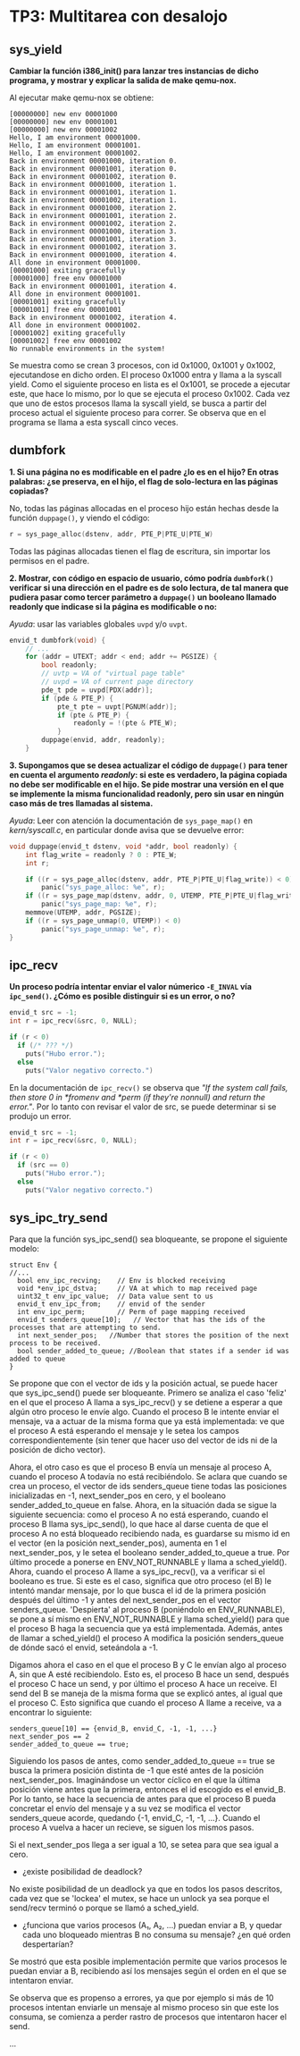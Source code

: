 TP3: Multitarea con desalojo
============================

sys_yield
---------

**Cambiar la función i386_init() para lanzar tres instancias de dicho programa, y mostrar y explicar la salida de make qemu-nox.**

Al ejecutar make qemu-nox se obtiene:

```
[00000000] new env 00001000
[00000000] new env 00001001
[00000000] new env 00001002
Hello, I am environment 00001000.
Hello, I am environment 00001001.
Hello, I am environment 00001002.
Back in environment 00001000, iteration 0.
Back in environment 00001001, iteration 0.
Back in environment 00001002, iteration 0.
Back in environment 00001000, iteration 1.
Back in environment 00001001, iteration 1.
Back in environment 00001002, iteration 1.
Back in environment 00001000, iteration 2.
Back in environment 00001001, iteration 2.
Back in environment 00001002, iteration 2.
Back in environment 00001000, iteration 3.
Back in environment 00001001, iteration 3.
Back in environment 00001002, iteration 3.
Back in environment 00001000, iteration 4.
All done in environment 00001000.
[00001000] exiting gracefully
[00001000] free env 00001000
Back in environment 00001001, iteration 4.
All done in environment 00001001.
[00001001] exiting gracefully
[00001001] free env 00001001
Back in environment 00001002, iteration 4.
All done in environment 00001002.
[00001002] exiting gracefully
[00001002] free env 00001002
No runnable environments in the system!
```
Se muestra como se crean 3 procesos, con id 0x1000, 0x1001 y 0x1002, ejecutandose en dicho orden. El proceso 0x1000 entra y llama a la syscall yield. Como el siguiente proceso en lista es el 0x1001, se procede a ejecutar este, que hace lo mismo, por lo que se ejecuta el proceso 0x1002. Cada vez que uno de estos procesos llama la syscall yield, se busca a partir del proceso actual el siguiente proceso para correr. Se observa que en el programa se llama a esta syscall cinco veces.

dumbfork
--------

**1. Si una página no es modificable en el padre ¿lo es en el hijo? En otras palabras: 
¿se preserva, en el hijo, el flag de solo-lectura en las páginas copiadas?**

No, todas las páginas allocadas en el proceso hijo están hechas desde la función `duppage()`, y viendo el código:

```C
r = sys_page_alloc(dstenv, addr, PTE_P|PTE_U|PTE_W)
```

Todas las páginas allocadas tienen el flag de escritura, sin importar los permisos en el padre.

**2. Mostrar, con código en espacio de usuario, cómo podría `dumbfork()` verificar si una dirección en el padre es de solo lectura,
de tal manera que pudiera pasar como tercer parámetro a `duppage()` un booleano llamado readonly que indicase si la página es modificable o no:**

_Ayuda_: usar las variables globales `uvpd` y/o `uvpt`.

```C
envid_t dumbfork(void) {
    // ...
    for (addr = UTEXT; addr < end; addr += PGSIZE) {
        bool readonly;
        // uvtp = VA of "virtual page table"
        // uvpd = VA of current page directory
        pde_t pde = uvpd[PDX(addr)];
		if (pde & PTE_P) {
			pte_t pte = uvpt[PGNUM(addr)];
			if (pte & PTE_P) {
				readonly = !(pte & PTE_W);
			}
        duppage(envid, addr, readonly);
    }
```

**3. Supongamos que se desea actualizar el código de `duppage()` para tener en cuenta el argumento _readonly_: si este es verdadero,
la página copiada no debe ser modificable en el hijo. Se pide mostrar una versión en el que se implemente la misma funcionalidad readonly,
pero sin usar en ningún caso más de tres llamadas al sistema.**

_Ayuda_: Leer con atención la documentación de `sys_page_map()` en _kern/syscall.c_, en particular donde avisa que se devuelve error:

```C
void duppage(envid_t dstenv, void *addr, bool readonly) {
    int flag_write = readonly ? 0 : PTE_W;
    int r;

	if ((r = sys_page_alloc(dstenv, addr, PTE_P|PTE_U|flag_write)) < 0)
		panic("sys_page_alloc: %e", r);
	if ((r = sys_page_map(dstenv, addr, 0, UTEMP, PTE_P|PTE_U|flag_write)) < 0)
		panic("sys_page_map: %e", r);
	memmove(UTEMP, addr, PGSIZE);
	if ((r = sys_page_unmap(0, UTEMP)) < 0)
		panic("sys_page_unmap: %e", r);
}
```


ipc_recv
--------

**Un proceso podría intentar enviar el valor númerico `-E_INVAL` vía `ipc_send()`. 
¿Cómo es posible distinguir si es un error, o no?**

```C
envid_t src = -1;
int r = ipc_recv(&src, 0, NULL);

if (r < 0)
  if (/* ??? */)
    puts("Hubo error.");
  else
    puts("Valor negativo correcto.")
```

En la documentación de `ipc_recv()` se observa que _"If the system call fails, then store 0 in *fromenv and *perm (if
they're nonnull) and return the error."_. Por lo tanto con revisar el valor de src, se puede determinar si se produjo un error.

```C
envid_t src = -1;
int r = ipc_recv(&src, 0, NULL);

if (r < 0)
  if (src == 0)
    puts("Hubo error.");
  else
    puts("Valor negativo correcto.")
```



sys_ipc_try_send
----------------

Para que la función sys_ipc_send() sea bloqueante, se propone el siguiente modelo:
```
struct Env {
//...
  bool env_ipc_recving;    // Env is blocked receiving
  void *env_ipc_dstva;     // VA at which to map received page
  uint32_t env_ipc_value;  // Data value sent to us
  envid_t env_ipc_from;    // envid of the sender
  int env_ipc_perm;        // Perm of page mapping received
  envid_t senders_queue[10];   // Vector that has the ids of the processes that are attempting to send.
  int next_sender_pos;   //Number that stores the position of the next process to be received.
  bool sender_added_to_queue; //Boolean that states if a sender id was added to queue
}
```
Se propone que con el vector de ids y la posición actual, se puede hacer que sys_ipc_send() puede ser bloqueante.
Primero se analiza el caso 'feliz' en el que el proceso A llama a sys_ipc_recv() y se detiene a esperar a que algún otro proceso le envíe algo. Cuando el proceso B le intente enviar el mensaje, va a actuar de la misma forma que ya está implementada: ve que el proceso A está esperando el mensaje y le setea los campos correspondientemente (sin tener que hacer uso del vector de ids ni de la posición de dicho vector).

Ahora, el otro caso es que el proceso B envía un mensaje al proceso A, cuando el proceso A todavía no está recibiéndolo. Se aclara que cuando se crea un proceso, el vector de ids senders_queue tiene todas las posiciones inicializadas en -1, next_sender_pos en cero, y el booleano sender_added_to_queue en false. Ahora, en la situación dada se sigue la siguiente secuencia: como el proceso A no está esperando, cuando el proceso B llama sys_ipc_send(), lo que hace al darse cuenta de que el proceso A no está bloqueado recibiendo nada, es guardarse su mismo id en el vector (en la posición next_sender_pos), aumenta en 1 el next_sender_pos, y le setea el booleano sender_added_to_queue a true. Por último procede a ponerse en ENV_NOT_RUNNABLE y llama a sched_yield(). Ahora, cuando el proceso A llame a sys_ipc_recv(), va a verificar si el booleano es true. Si este es el caso, significa que otro proceso (el B) le intentó mandar mensaje, por lo que busca el id de la primera posición después del último -1 y antes del next_sender_pos en el vector senders_queue. 'Despierta' al proceso B (poniéndolo en ENV_RUNNABLE), se pone a sí mismo en ENV_NOT_RUNNABLE y llama sched_yield() para que el proceso B haga la secuencia que ya está implementada. Además, antes de llamar a sched_yield() el proceso A modifica la posición senders_queue de dónde sacó el envid, seteándola a -1.

Digamos ahora el caso en el que el proceso B y C le envían algo al proceso A, sin que A esté recibiendolo. Esto es, el proceso B hace un send, después el proceso C hace un send, y por último el proceso A hace un receive. El send del B se maneja de la misma forma que se explicó antes, al igual que el proceso C. Esto significa que cuando el proceso A llame a receive, va a encontrar lo siguiente: 
```
senders_queue[10] == {envid_B, envid_C, -1, -1, ...}
next_sender_pos == 2
sender_added_to_queue == true;
```
Siguiendo los pasos de antes, como sender_added_to_queue == true se busca la primera posición distinta de -1 que esté antes de la posición next_sender_pos. Imaginándose un vector cíclico en el que la última posición viene antes que la primera, entonces el id escogido es el envid_B. Por lo tanto, se hace la secuencia de antes  para que el proceso B pueda concretar el envío del mensaje y a su vez se modifica el vector senders_queue acorde, quedando {-1, envid_C, -1, -1, ...}. Cuando el proceso A vuelva a hacer un recieve, se siguen los mismos pasos. 

Si el next_sender_pos llega a ser igual a 10, se setea para que sea igual a cero.


* ¿existe posibilidad de deadlock?

No existe posibilidad de un deadlock ya que en todos los pasos descritos, cada vez que se 'lockea' el mutex, se hace un unlock ya sea porque el send/recv terminó o porque se llamó a sched_yield.

* ¿funciona que varios procesos (A₁, A₂, …) puedan enviar a B, y quedar cada uno bloqueado mientras B no consuma su mensaje? ¿en qué orden despertarían?

Se mostró que esta posible implementación permite que varios procesos le puedan enviar a B, recibiendo así los mensajes según el orden en el que se intentaron enviar.

Se observa que es propenso a errores, ya que por ejemplo si más de 10 procesos intentan enviarle un mensaje al mismo proceso sin que este los consuma, se comienza a perder rastro de procesos que intentaron hacer el send. 

...

